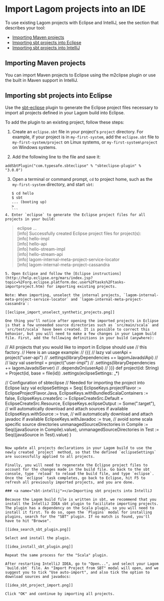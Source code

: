 #  Import Lagom projects into an IDE

To use existing Lagom projects with Eclipse and IntelliJ, see the section that describes your tool:

* [Importing Maven projects](#maven)  
* [Importing sbt projects into Eclipse](#sbt-eclipse)  
* [Importing sbt projects into IntelliJ](#sbt-intellij)  


## <a name="maven"></a>Importing Maven projects
You can import Maven projects to Eclipse using the m2clipse plugin or use the built in Maven support in IntelliJ.

## <a name="sbt-eclipse"></a>Importing sbt projects into Eclipse

Use the [sbt-eclipse](https://github.com/typesafehub/sbteclipse) plugin to generate the Eclipse project files necessary to import all projects defined in your Lagom build into Eclipse.

To add the plugin to an existing project, follow these steps:  

1. Create an `eclipse.sbt` file in your project's `project` directory. For example, if your project is in `my-first-system`, add the `eclipse.sbt` file to `my-first-system/project` on Linux systems, or `my-first-system\project` on Windows systems.  

2. Add the following line to the file and save it:   

  ```addSbtPlugin("com.typesafe.sbteclipse" % "sbteclipse-plugin" % "3.0.0") ```  
 
3. Open a terminal or command prompt, `cd` to project home, such as the `my-first-system` directory, and start `sbt`:  
    
  ```
     $ cd hello  
     $ sbt  
     ... (booting up)  
     >  
     ```
4. Enter `eclipse` to generate the Eclipse project files for all projects in your build:  
   ```  
   > eclipse
   ...  
   [info] Successfully created Eclipse project files for project(s):  
   [info] hello-impl  
   [info] hello-api  
   [info] hello-stream-impl  
   [info] hello-stream-api  
   [info] lagom-internal-meta-project-service-locator  
   [info] lagom-internal-meta-project-cassandra  
   
   >
   ```
5. Open Eclipse and follow the [Eclipse instructions](http://help.eclipse.org/mars/index.jsp?topic=%2Forg.eclipse.platform.doc.user%2Ftasks%2Ftasks-importproject.htm) for importing existing projects. 

Note: When importing, unselect the internal projects, `lagom-internal-meta-project-service-locator` and `lagom-internal-meta-project-cassandra`:

[[eclipse_import_unselect_synthetic_projects.png]]

One thing you'll notice after opening the imported projects in Eclipse is that a few unneeded source directories such as `src/main/scala` and `src/test/scala` have been created. It is possible to correct this behavior, but you will need to make a few changes in your Lagom build file. First, add the following definitions in your build (anywhere):

```
// All projects that you would like to import in Eclipse should use 
// this factory.
// Here is an usage example:
// {{{
//   lazy val userApi = project("user-api")
//     .settings(libraryDependencies += lagomJavadslApi)
//
//   lazy val userImpl = project("user-impl")
//     .settings(libraryDependencies += lagomJavadslServer)
//     .dependsOn(userApi)
// }}}
def project(id: String) = Project(id, base = file(id))
  .settings(eclipseSettings: _*)

// Configuration of sbteclipse
// Needed for importing the project into Eclipse
lazy val eclipseSettings = Seq(
  EclipseKeys.projectFlavor := EclipseProjectFlavor.Java,
  EclipseKeys.withBundledScalaContainers := false,
  EclipseKeys.createSrc := EclipseCreateSrc.Default + EclipseCreateSrc.Resource,
  EclipseKeys.eclipseOutput := Some(".target"),
  // will automatically download and attach sources if available
  EclipseKeys.withSource := true,
  // will automatically download and attach javadoc if available
  EclipseKeys.withJavadoc := true,
  // avoid some scala specific source directories
  unmanagedSourceDirectories in Compile := Seq((javaSource in Compile).value),
  unmanagedSourceDirectories in Test := Seq((javaSource in Test).value)
)
```

Now update all projects declarations in your Lagom build to use the newly created `project` method, so that the defined `eclipseSettings` are successfully applied to all projects.

Finally, you will need to regenerate the Eclipse project files to account for the changes made in the build file. Go back to the sbt console, type `reload` to reload the build file, and type `eclipse`. Once the `eclipse` task completes, go back to Eclipse, hit F5 to refresh all previously imported projects, and you are done.

### <a name="sbt-intellij"></a>Importing sbt projects into IntelliJ

Because the Lagom build file is written in sbt, we recommend that you install the IntelliJ IDEA sbt plugin to facilitate importing projects. The plugin has a dependency on the Scala plugin, so you will need to install it first. To do so, open the `Plugins` modal for installing plugins, search for the "SBT" plugin. If no match is found, you'll have to hit "Browse".

[[idea_search_sbt_plugin.png]]

Select and install the plugin.

[[idea_install_sbt_plugin.png]]

Repeat the same process for the "Scala" plugin.

After restarting IntelliJ IDEA, go to "Open...", and select your Lagom `build.sbt` file. An "Import Project from SBT" modal will open, and we suggest you to tick "Use auto-import", and also tick the option to download sources and javadocs:

[[idea_sbt_project_import.png]]

Click "OK" and continue by importing all projects.
